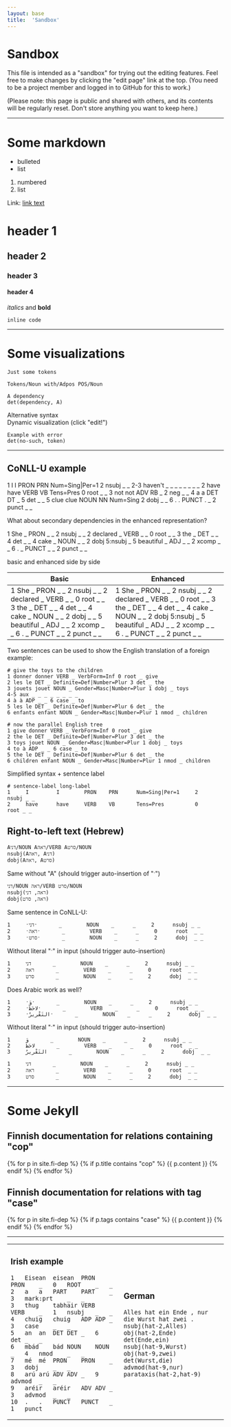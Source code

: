 ```yaml
---
layout: base
title:  'Sandbox'
---
```


# Sandbox

This file is intended as a "sandbox" for trying out the editing
features. Feel free to make changes by clicking the "edit page" link
at the top. (You need to be a project member and logged in to GitHub
for this to work.)

(Please note: this page is public and shared with others, and its
contents will be regularly reset. Don't store anything you want to
keep here.)

----------

# Some markdown

* bulleted
* list

1. numbered
2. list

Link: [link text](http://www.example.com)

# header 1

## header 2

### header 3

#### header 4

*italics* and **bold**

`inline code`

----------

# Some visualizations

~~~ sdparse
Just some tokens
~~~

~~~ sdparse
Tokens/Noun with/Adpos POS/Noun
~~~

~~~ sdparse
A dependency
det(dependency, A)
~~~

<div class="sd-parse">
Alternative syntax
</div>

<div class="sd-parse" tabs="yes">
Dynamic visualization (click "edit!")
</div>

~~~ sdparse
Example with error
det(no-such, token)
~~~

----------

## CoNLL-U example

<div class="conllu-parse" tabs="yes">
1     I         I        PRON    PRN      Num=Sing|Per=1     2      nsubj _ _
2-3   haven't   _        _       _        _                  _      _ _ _
2     have      have     VERB    VB       Tens=Pres          0      root _ _
3     not       not      ADV     RB       _                  2      neg _ _
4     a         a        DET     DT       _                  5      det _ _
5     clue      clue     NOUN    NN       Num=Sing           2      dobj _ _
6     .         .        PUNCT   .        _                  2      punct _ _
</div>

What about secondary dependencies in the enhanced representation?

<div class="conllu-parse" tabs="yes">
1    She       _   PRON    _   _   2   nsubj   _ _
2    declared  _   VERB    _   _   0   root    _ _
3    the       _   DET     _   _   4   det     _ _
4    cake      _   NOUN    _   _   2   dobj    5:nsubj _
5    beautiful _   ADJ     _   _   2   xcomp   _ _
6    .         _   PUNCT   _   _   2   punct   _ _
</div>

basic and enhanced side by side
<table>
<thead><tr><th>Basic</th><th>Enhanced</th></tr></thead>
<tbody><tr><td>
<div class="conllu-parse" tabs="yes">
1    She       _   PRON    _   _   2   nsubj   _ _
2    declared  _   VERB    _   _   0   root    _ _
3    the       _   DET     _   _   4   det     _ _
4    cake      _   NOUN    _   _   2   dobj    _ _
5    beautiful _   ADJ     _   _   2   xcomp   _ _
6    .         _   PUNCT   _   _   2   punct   _ _
</div>
</td><td>
<div class="conllu-parse" tabs="yes">
1    She       _   PRON    _   _   2   nsubj   _ _
2    declared  _   VERB    _   _   0   root    _ _
3    the       _   DET     _   _   4   det     _ _
4    cake      _   NOUN    _   _   2   dobj    5:nsubj _
5    beautiful _   ADJ     _   _   2   xcomp   _ _
6    .         _   PUNCT   _   _   2   punct   _ _
</div>
</td></tbody>
</table>

Two sentences can be used to show the English translation of a foreign example:

<pre><code class="language-conllu"># give the toys to the children
1 donner donner VERB _ VerbForm=Inf 0 root _ give
2 les le DET _ Definite=Def|Number=Plur 3 det _ the
3 jouets jouet NOUN _ Gender=Masc|Number=Plur 1 dobj _ toys
4-5 aux _ _ _ _ _ _ _ _
4 à à ADP _ _ 6 case _ to
5 les le DET _ Definite=Def|Number=Plur 6 det _ the
6 enfants enfant NOUN _ Gender=Masc|Number=Plur 1 nmod _ children

# now the parallel English tree
1 give donner VERB _ VerbForm=Inf 0 root _ give
2 the le DET _ Definite=Def|Number=Plur 3 det _ the
3 toys jouet NOUN _ Gender=Masc|Number=Plur 1 dobj _ toys
4 to à ADP _ _ 6 case _ to
5 the le DET _ Definite=Def|Number=Plur 6 det _ the
6 children enfant NOUN _ Gender=Masc|Number=Plur 1 nmod _ children
</code></pre>

Simplified syntax + sentence label

~~~ conllu
# sentence-label long-label
1     I         I        PRON    PRN      Num=Sing|Per=1     2      nsubj _ _
2     have      have     VERB    VB       Tens=Pres          0      root _ _
~~~

<a name="hebrew" />

## Right-to-left text (Hebrew)

~~~ sdparse
Aדני/NOUN Aראה/VERB Aסרט/NOUN
nsubj(Aראה, Aדני)
dobj(Aראה, Aסרט)
~~~

Same without "A" (should trigger auto-insertion of "ˑ")

~~~ sdparse
דני/NOUN ראה/VERB סרט/NOUN
nsubj(ראה, דני)
dobj(ראה, סרט)
~~~

Same sentence in CoNLL-U:

~~~ conllu
1     ˑדניˑ       _        NOUN    _      _     2      nsubj _ _
2     ˑראהˑ       _        VERB    _      _     0      root  _ _
3     ˑסרטˑ       _        NOUN    _      _     2      dobj  _ _
~~~

Without literal "ˑ" in input  (should trigger auto-insertion)

~~~ conllu
1     דני       _        NOUN    _      _     2      nsubj _ _
2     ראה       _        VERB    _      _     0      root  _ _
3     סרט       _        NOUN    _      _     2      dobj  _ _
~~~

Does Arabic work as well?

~~~ conllu
1     ˑوَˑ       _        NOUN    _      _     2      nsubj _ _
2     ˑلاحَظَˑ       _        VERB    _      _     0      root  _ _
3     ˑالتَقْرِيرُˑ       _        NOUN    _      _     2      dobj  _ _
~~~

Without literal "ˑ" in input  (should trigger auto-insertion)

~~~ conllu
1     وَ       _        NOUN    _      _     2      nsubj _ _
2     لاحَظَ       _        VERB    _      _     0      root  _ _
3     التَقْرِيرُ       _        NOUN    _      _     2      dobj  _ _
~~~

~~~ conllu
1     ‎דני       _        NOUN    _      _     2      nsubj _ _
2     ‎ראה       _        VERB    _      _     0      root  _ _
3     ‎סרט       _        NOUN    _      _     2      dobj  _ _
~~~
----------

# Some Jekyll 

## Finnish documentation for relations containing "cop" 

{% for p in site.fi-dep %}
{% if p.title contains "cop" %}
{{ p.content }}
{% endif %}
{% endfor %}

## Finnish documentation for relations with tag "case"

{% for p in site.fi-dep %}
{% if p.tags contains "case" %}
{{ p.content }}
{% endif %}
{% endfor %}

----------

<table>
<tr>
<td>

### Irish example
~~~ conllu
1	Eisean	eisean	PRON	PRON	_	0	ROOT	_	_
2	a	a	PART	PART	_	3	mark:prt	_	_
3	thug	tabhair	VERB	VERB	_	1	nsubj	_	_
4	chuig	chuig	ADP	ADP	_	3	case	_	_
5	an	an	DET	DET	_	6	det	_	_
6	mbád	bád	NOUN	NOUN	_	4	nmod	_	_
7	mé	mé	PRON	PRON	_	3	dobj	_	_
8	arú	arú	ADV	ADV	_	9	advmod	_	_
9	aréir	aréir	ADV	ADV	_	3	advmod	_	_
10	.	.	PUNCT	PUNCT	_	1	punct	_	_

~~~

</td>
<td>

### German
~~~ sdparse
Alles hat ein Ende , nur die Wurst hat zwei .
nsubj(hat-2,Alles)
obj(hat-2,Ende)
det(Ende,ein)
nsubj(hat-9,Wurst)
obj(hat-9,zwei)
det(Wurst,die)
advmod(hat-9,nur)
parataxis(hat-2,hat-9)
~~~

</td>
</tr>
</table>
